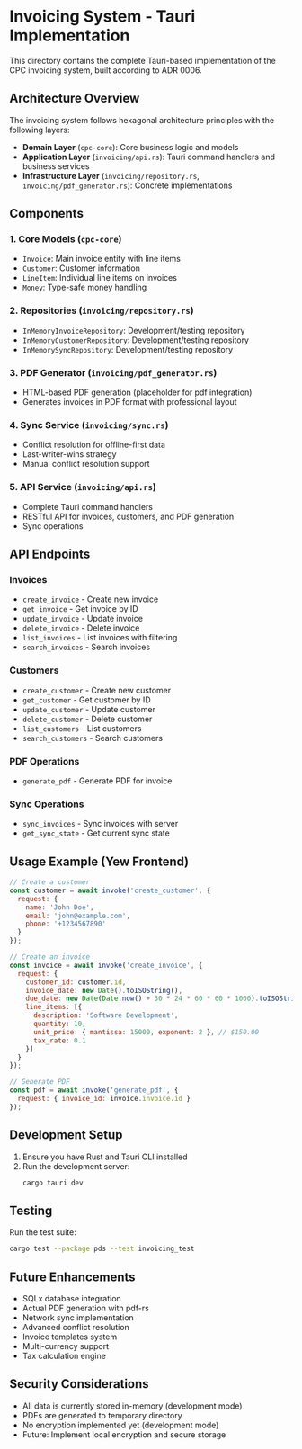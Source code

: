 # Invoicing System - Tauri Implementation

This directory contains the complete Tauri-based implementation of the CPC invoicing system, built according to ADR 0006.

## Architecture Overview

The invoicing system follows hexagonal architecture principles with the following layers:

- **Domain Layer** (`cpc-core`): Core business logic and models
- **Application Layer** (`invoicing/api.rs`): Tauri command handlers and business services
- **Infrastructure Layer** (`invoicing/repository.rs`, `invoicing/pdf_generator.rs`): Concrete implementations

## Components

### 1. Core Models (`cpc-core`)
- `Invoice`: Main invoice entity with line items
- `Customer`: Customer information
- `LineItem`: Individual line items on invoices
- `Money`: Type-safe money handling

### 2. Repositories (`invoicing/repository.rs`)
- `InMemoryInvoiceRepository`: Development/testing repository
- `InMemoryCustomerRepository`: Development/testing repository  
- `InMemorySyncRepository`: Development/testing repository

### 3. PDF Generator (`invoicing/pdf_generator.rs`)
- HTML-based PDF generation (placeholder for pdf integration)
- Generates invoices in PDF format with professional layout

### 4. Sync Service (`invoicing/sync.rs`)
- Conflict resolution for offline-first data
- Last-writer-wins strategy
- Manual conflict resolution support

### 5. API Service (`invoicing/api.rs`)
- Complete Tauri command handlers
- RESTful API for invoices, customers, and PDF generation
- Sync operations

## API Endpoints

### Invoices
- `create_invoice` - Create new invoice
- `get_invoice` - Get invoice by ID
- `update_invoice` - Update invoice
- `delete_invoice` - Delete invoice
- `list_invoices` - List invoices with filtering
- `search_invoices` - Search invoices

### Customers
- `create_customer` - Create new customer
- `get_customer` - Get customer by ID
- `update_customer` - Update customer
- `delete_customer` - Delete customer
- `list_customers` - List customers
- `search_customers` - Search customers

### PDF Operations
- `generate_pdf` - Generate PDF for invoice

### Sync Operations
- `sync_invoices` - Sync invoices with server
- `get_sync_state` - Get current sync state

## Usage Example (Yew Frontend)

```javascript
// Create a customer
const customer = await invoke('create_customer', {
  request: {
    name: 'John Doe',
    email: 'john@example.com',
    phone: '+1234567890'
  }
});

// Create an invoice
const invoice = await invoke('create_invoice', {
  request: {
    customer_id: customer.id,
    invoice_date: new Date().toISOString(),
    due_date: new Date(Date.now() + 30 * 24 * 60 * 60 * 1000).toISOString(),
    line_items: [{
      description: 'Software Development',
      quantity: 10,
      unit_price: { mantissa: 15000, exponent: 2 }, // $150.00
      tax_rate: 0.1
    }]
  }
});

// Generate PDF
const pdf = await invoke('generate_pdf', {
  request: { invoice_id: invoice.invoice.id }
});
```

## Development Setup

1. Ensure you have Rust and Tauri CLI installed
2. Run the development server:
   ```bash
   cargo tauri dev
   ```

## Testing

Run the test suite:
```bash
cargo test --package pds --test invoicing_test
```

## Future Enhancements

- SQLx database integration
- Actual PDF generation with pdf-rs
- Network sync implementation
- Advanced conflict resolution
- Invoice templates system
- Multi-currency support
- Tax calculation engine

## Security Considerations

- All data is currently stored in-memory (development mode)
- PDFs are generated to temporary directory
- No encryption implemented yet (development mode)
- Future: Implement local encryption and secure storage